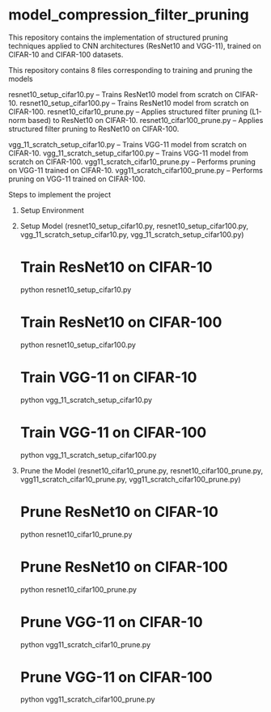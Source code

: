 # model_compression_filter_pruning
This repository contains the implementation of structured pruning techniques applied to CNN architectures (ResNet10 and VGG-11), trained on CIFAR-10 and CIFAR-100 datasets.

This repository contains 8 files corresponding to training and pruning the models

resnet10_setup_cifar10.py – Trains ResNet10 model from scratch on CIFAR-10.
resnet10_setup_cifar100.py – Trains ResNet10 model from scratch on CIFAR-100.
resnet10_cifar10_prune.py – Applies structured filter pruning (L1-norm based) to ResNet10 on CIFAR-10.
resnet10_cifar100_prune.py – Applies structured filter pruning to ResNet10 on CIFAR-100.

vgg_11_scratch_setup_cifar10.py – Trains VGG-11 model from scratch on CIFAR-10.
vgg_11_scratch_setup_cifar100.py – Trains VGG-11 model from scratch on CIFAR-100.
vgg11_scratch_cifar10_prune.py – Performs pruning on VGG-11 trained on CIFAR-10.
vgg11_scratch_cifar100_prune.py – Performs pruning on VGG-11 trained on CIFAR-100.

Steps to implement the project
 1. Setup Environment
 2. Setup Model (resnet10_setup_cifar10.py, resnet10_setup_cifar100.py, vgg_11_scratch_setup_cifar10.py, vgg_11_scratch_setup_cifar100.py)
    # Train ResNet10 on CIFAR-10
    python resnet10_setup_cifar10.py

    # Train ResNet10 on CIFAR-100
    python resnet10_setup_cifar100.py
    
    # Train VGG-11 on CIFAR-10
    python vgg_11_scratch_setup_cifar10.py
    
    # Train VGG-11 on CIFAR-100
    python vgg_11_scratch_setup_cifar100.py

 4. Prune the Model (resnet10_cifar10_prune.py, resnet10_cifar100_prune.py, vgg11_scratch_cifar10_prune.py, vgg11_scratch_cifar100_prune.py)
     # Prune ResNet10 on CIFAR-10
     python resnet10_cifar10_prune.py
     
     # Prune ResNet10 on CIFAR-100
     python resnet10_cifar100_prune.py
     
     # Prune VGG-11 on CIFAR-10
     python vgg11_scratch_cifar10_prune.py
     
     # Prune VGG-11 on CIFAR-100
     python vgg11_scratch_cifar100_prune.py

